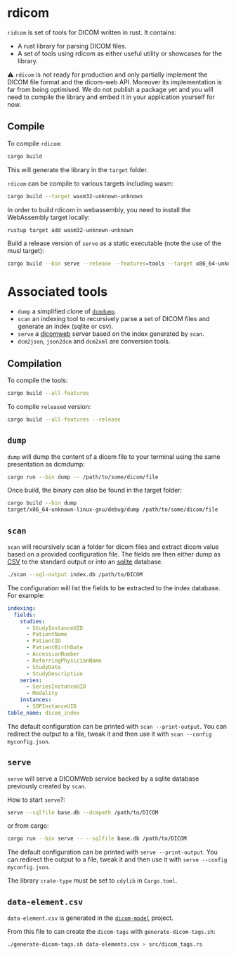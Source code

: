 # rdicom

`ridcom` is set of tools for DICOM written in rust. It contains:
- A rust library for parsing DICOM files.
- A set of tools using rdicom as either useful utility or showcases for the library.


⚠️ `rdicom` is not ready for production and only partially implement the DICOM
file format and the dicom-web API. Moreover its implementation is far from being
optimised. We do not publish a package yet and you will need to compile the library
and embed it in your application yourself for now.

## Compile

To compile `rdicom`:
```bash
cargo build
```

This will generate the library in the `target` folder.

`rdicom` can be compile to various targets including wasm:
```bash
cargo build --target wasm32-unknown-unknown
```

In order to build rdicom in webassembly, you need to install the WebAssembly target locally:
```bash
rustup target add wasm32-unknown-unknown
```

Build a release version of `serve` as a static executable (note the use of the musl target):
```bash
cargo build --bin serve --release --features=tools --target x86_64-unknown-linux-musl
```

# Associated tools

- `dump` a simplified clone of [`dcmdump`](https://support.dcmtk.org/docs/dcmdump.html).
- `scan` an indexing tool to recursively parse a set of DICOM files and generate an index (sqlite or csv).
- `serve` a [dicomweb](https://www.dicomstandard.org/using/dicomweb) server based on the index generated by `scan`.
- `dcm2json`, `json2dcm` and `dcm2xml` are conversion tools.

## Compilation

To compile the tools:
```bash
cargo build --all-features
```

To compile `released` version:
```bash
cargo build --all-features --release
```

## `dump`

`dump` will dump the content of a dicom file to your terminal using the same presentation as
dcmdump:
```bash
cargo run --bin dump -- /path/to/some/dicom/file
```

Once build, the binary can also be found in the target folder:
```bash
cargo build --bin dump
target/x86_64-unknown-linux-gnu/debug/dump /path/to/some/dicom/file
```

## `scan`

`scan` will recursively scan a folder for dicom files and extract dicom value based
on a provided configuration file. The fields are then either dump as
[CSV](https://en.wikipedia.org/wiki/Comma-separated_values)
to the standard output or into an [sqlite](https://sqlite.org/index.html) database.

```bash
./scan --sql-output index.db /path/to/DICOM
```

The configuration will list the fields to be extracted to the index database. For example:
```yaml
indexing:
  fields:
    studies:
      - StudyInstanceUID
      - PatientName
      - PatientID
      - PatientBirthDate
      - AccessionNumber
      - ReferringPhysicianName
      - StudyDate
      - StudyDescription
    series:
      - SeriesInstanceUID
      - Modality
    instances:
      - SOPInstanceUID
table_name: dicom_index
```

The default configuration can be printed with `scan --print-output`. You can
redirect the output to a file, tweak it and then use it with
`scan --config myconfig.json`.

## `serve`

`serve` will serve a DICOMWeb service backed by a sqlite database previously created
by `scan`.

How to start `serve`?:
```bash
serve --sqlfile base.db --dcmpath /path/to/DICOM
```

or from cargo:
```bash
cargo run --bin serve -- --sqlfile base.db /path/to/DICOM
```

The default configuration can be printed with `serve --print-output`. You can
redirect the output to a file, tweak it and then use it with
`serve --config myconfig.json`.

The library `crate-type` must be set to `cdylib` in `Cargo.toml`.

## `data-element.csv`

`data-element.csv` is generated in the [`dicom-model`](https://bitbucket.org/jdmichaud/dicom-model/) project.

From this file to can create the `dicom-tags` with `generate-dicom-tags.sh`:
```bash
./generate-dicom-tags.sh data-elements.csv > src/dicom_tags.rs
```
